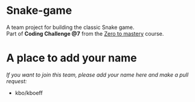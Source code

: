 # Snake-game

A team project for building the classic Snake game.<br>
Part of <strong>Coding Challenge @7</strong> from the <a href="https://github.com/zero-to-mastery">Zero to mastery</a> course.

# A place to add your name
<em>If you want to join this team, please add your name here and make a pull request:</em><br>
<ul>
  <li>kbo/kboeff</li>
<ul>
